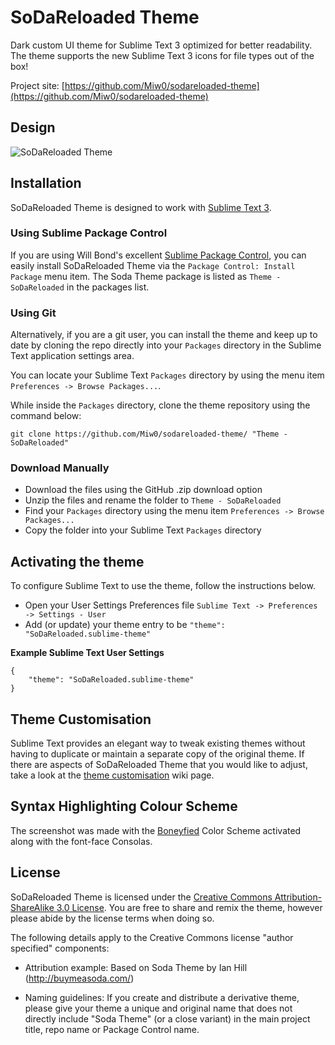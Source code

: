 # SoDaReloaded Theme

Dark custom UI theme for Sublime Text 3 optimized for better readability.
The theme supports the new Sublime Text 3 icons for file types out of the box!

Project site: [https://github.com/Miw0/sodareloaded-theme](https://github.com/Miw0/sodareloaded-theme)

## Design

![SoDaReloaded Theme](http://www11.pic-upload.de/27.03.15/h556u6icze9c.png)

## Installation

SoDaReloaded Theme is designed to work with [Sublime Text 3](http://www.sublimetext.com/3dev).

### Using Sublime Package Control

If you are using Will Bond's excellent [Sublime Package Control](https://packagecontrol.io/), you can easily install SoDaReloaded Theme via the `Package Control: Install Package` menu item. The Soda Theme package is listed as `Theme - SoDaReloaded` in the packages list.

### Using Git

Alternatively, if you are a git user, you can install the theme and keep up to date by cloning the repo directly into your `Packages` directory in the Sublime Text application settings area.

You can locate your Sublime Text `Packages` directory by using the menu item `Preferences -> Browse Packages...`.

While inside the `Packages` directory, clone the theme repository using the command below:

    git clone https://github.com/Miw0/sodareloaded-theme/ "Theme - SoDaReloaded"

### Download Manually

* Download the files using the GitHub .zip download option
* Unzip the files and rename the folder to `Theme - SoDaReloaded`
* Find your `Packages` directory using the menu item  `Preferences -> Browse Packages...`
* Copy the folder into your Sublime Text `Packages` directory

## Activating the theme

To configure Sublime Text to use the theme, follow the instructions below.

* Open your User Settings Preferences file `Sublime Text -> Preferences -> Settings - User`
* Add (or update) your theme entry to be `"theme": "SoDaReloaded.sublime-theme"`

**Example Sublime Text User Settings**

    {
        "theme": "SoDaReloaded.sublime-theme"
    }

## Theme Customisation

Sublime Text provides an elegant way to tweak existing themes without having to duplicate or maintain a separate copy of the original theme. If there are aspects of SoDaReloaded Theme that you would like to adjust, take a look at the [theme customisation](https://github.com/buymeasoda/soda-theme/wiki/Theme-customisation) wiki page.

## Syntax Highlighting Colour Scheme

The screenshot was made with the [Boneyfied](https://github.com/eibbors/Bubububububad) Color Scheme activated along with the font-face Consolas.

## License

SoDaReloaded Theme is licensed under the [Creative Commons Attribution-ShareAlike 3.0 License](http://creativecommons.org/licenses/by-sa/3.0/). You are free to share and remix the theme, however please abide by the license terms when doing so.

The following details apply to the Creative Commons license "author specified" components:

* Attribution example: Based on Soda Theme by Ian Hill (http://buymeasoda.com/)

* Naming guidelines: If you create and distribute a derivative theme, please give your theme a unique and original name that does not directly include "Soda Theme" (or a close variant) in the main project title, repo name or Package Control name.
